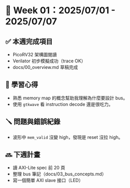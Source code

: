 # 📅 Week 01：2025/07/01 - 2025/07/07

## ✅ 本週完成項目
- PicoRV32 架構圖閱讀
- Verilator 初步模擬成功（trace OK）
- docs/00_overview.md 草稿完成

## 🧠 學習心得
- 熟悉 memory map 的概念幫助我理解為什麼要設計 bus。
- 使用 `gtkwave` 看 instruction decode 還是很吃力。

## 🪛 問題與錯誤紀錄
- 波形中 `mem_valid` 沒變 high，發現是 reset 沒拉 high。

## 🔜 下週計畫
- 讀 AXI-Lite spec 前 20 頁
- 整理 bus 筆記（docs/03_bus_concepts.md）
- 寫一個簡單 AXI slave 接口（LED）
